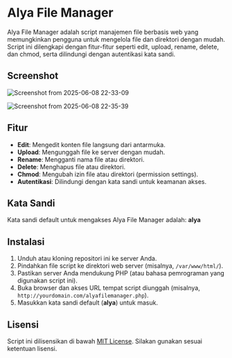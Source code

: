 # Alya File Manager

Alya File Manager adalah script manajemen file berbasis web yang memungkinkan pengguna untuk mengelola file dan direktori dengan mudah. Script ini dilengkapi dengan fitur-fitur seperti edit, upload, rename, delete, dan chmod, serta dilindungi dengan autentikasi kata sandi.

## Screenshot
![Screenshot from 2025-06-08 22-33-09](https://github.com/user-attachments/assets/4b094ba9-122f-44a6-99d5-149c9a0369fb)

![Screenshot from 2025-06-08 22-35-39](https://github.com/user-attachments/assets/8750a4dd-ce11-42ba-a8c7-10eaf35a752a)

## Fitur
- **Edit**: Mengedit konten file langsung dari antarmuka.
- **Upload**: Mengunggah file ke server dengan mudah.
- **Rename**: Mengganti nama file atau direktori.
- **Delete**: Menghapus file atau direktori.
- **Chmod**: Mengubah izin file atau direktori (permission settings).
- **Autentikasi**: Dilindungi dengan kata sandi untuk keamanan akses.

## Kata Sandi
Kata sandi default untuk mengakses Alya File Manager adalah: **alya**

## Instalasi
1. Unduh atau kloning repositori ini ke server Anda.
2. Pindahkan file script ke direktori web server (misalnya, `/var/www/html/`).
3. Pastikan server Anda mendukung PHP (atau bahasa pemrograman yang digunakan script ini).
4. Buka browser dan akses URL tempat script diunggah (misalnya, `http://yourdomain.com/alyafilemanager.php`).
5. Masukkan kata sandi default (**alya**) untuk masuk.


## Lisensi
Script ini dilisensikan di bawah [MIT License](LICENSE). Silakan gunakan sesuai ketentuan lisensi.
